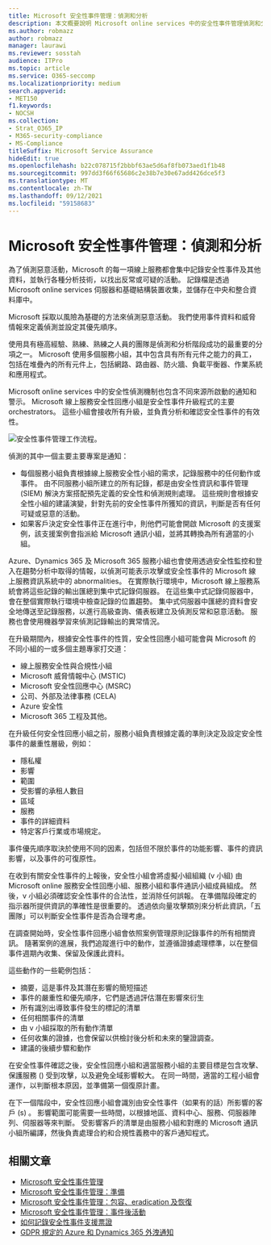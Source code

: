 ```yaml
---
title: Microsoft 安全性事件管理：偵測和分析
description: 本文概要說明 Microsoft online services 中的安全性事件管理偵測和分析處理常式。
ms.author: robmazz
author: robmazz
manager: laurawi
ms.reviewer: sosstah
audience: ITPro
ms.topic: article
ms.service: O365-seccomp
ms.localizationpriority: medium
search.appverid:
- MET150
f1.keywords:
- NOCSH
ms.collection:
- Strat_O365_IP
- M365-security-compliance
- MS-Compliance
titleSuffix: Microsoft Service Assurance
hideEdit: true
ms.openlocfilehash: b22c078715f2bbbf63ae5d6af8fb073aed1f1b48
ms.sourcegitcommit: 997dd3f66f65686c2e38b7e30e67add426dce5f3
ms.translationtype: MT
ms.contentlocale: zh-TW
ms.lasthandoff: 09/12/2021
ms.locfileid: "59158683"
---
```

# <a name="microsoft-security-incident-management-detection-and-analysis"></a>Microsoft 安全性事件管理：偵測和分析

為了偵測惡意活動，Microsoft 的每一項線上服務都會集中記錄安全性事件及其他資料，並執行各種分析技術，以找出反常或可疑的活動。 記錄檔是透過 Microsoft online services 伺服器和基礎結構裝置收集，並儲存在中央和整合資料庫中。

Microsoft 採取以風險為基礎的方法來偵測惡意活動。 我們使用事件資料和威脅情報來定義偵測並設定其優先順序。

使用具有極高經驗、熟練、熟練之人員的團隊是偵測和分析階段成功的最重要的分項之一。 Microsoft 使用多個服務小組，其中包含具有所有元件之能力的員工，包括在堆疊內的所有元件上，包括網路、路由器、防火牆、負載平衡器、作業系統和應用程式。

Microsoft online services 中的安全性偵測機制也包含不同來源所啟動的通知和警示。 Microsoft 線上服務安全性回應小組是安全性事件升級程式的主要 orchestrators。 這些小組會接收所有升級，並負責分析和確認安全性事件的有效性。

![安全性事件管理工作流程。](../media/assurance-sim-workflow.png)

偵測的其中一個主要主要專案是通知：

- 每個服務小組負責根據線上服務安全性小組的需求，記錄服務中的任何動作或事件。 由不同服務小組所建立的所有記錄，都是由安全性資訊和事件管理 (SIEM) 解決方案搭配預先定義的安全性和偵測規則處理。 這些規則會根據安全性小組的建議演變，針對先前的安全性事件所獲知的資訊，判斷是否有任何可疑或惡意的活動。
- 如果客戶決定安全性事件正在進行中，則他們可能會開啟 Microsoft 的支援案例，該支援案例會指派給 Microsoft 通訊小組，並將其轉換為所有適當的小組。

Azure、Dynamics 365 及 Microsoft 365 服務小組也會使用透過安全性監控和登入在趨勢分析中取得的情報，以偵測可能表示攻擊或安全性事件的 Microsoft 線上服務資訊系統中的 abnormalities。 在實際執行環境中，Microsoft 線上服務系統會將這些記錄的輸出匯總到集中式記錄伺服器。 在這些集中式記錄伺服器中，會在整個實際執行環境中檢查記錄的位置趨勢。 集中式伺服器中匯總的資料會安全地傳送至記錄服務，以進行高級查詢、儀表板建立及偵測反常和惡意活動。 服務也會使用機器學習來偵測記錄輸出的異常情況。

在升級期間內，根據安全性事件的性質，安全性回應小組可能會與 Microsoft 的不同小組的一或多個主題專家打交道：

- 線上服務安全性與合規性小組
- Microsoft 威脅情報中心 (MSTIC) 
- Microsoft 安全性回應中心 (MSRC) 
- 公司、外部及法律事務 (CELA) 
- Azure 安全性
- Microsoft 365 工程及其他。

在升級任何安全性回應小組之前，服務小組負責根據定義的準則決定及設定安全性事件的嚴重性層級，例如：

- 隱私權
- 影響
- 範圍
- 受影響的承租人數目
- 區域
- 服務
- 事件的詳細資料
- 特定客戶行業或市場規定。

事件優先順序取決於使用不同的因素，包括但不限於事件的功能影響、事件的資訊影響，以及事件的可復原性。

在收到有關安全性事件的上報後，安全性小組會將虛擬小組組織 (v 小組) 由 Microsoft online 服務安全性回應小組、服務小組和事件通訊小組成員組成。 然後，v 小組必須確認安全性事件的合法性，並消除任何誤報。 在準備階段確定的指示器所提供資訊的準確性是很重要的。 透過依向量攻擊類別來分析此資訊，「五團隊」可以判斷安全性事件是否為合理考慮。

在調查開始時，安全性事件回應小組會依照案例管理原則記錄事件的所有相關資訊。 隨著案例的進展，我們追蹤進行中的動作，並遵循證據處理標準，以在整個事件週期內收集、保留及保護此資料。

這些動作的一些範例包括：

- 摘要，這是事件及其潛在影響的簡短描述
- 事件的嚴重性和優先順序，它們是透過評估潛在影響來衍生
- 所有識別出導致事件發生的標記的清單
- 任何相關事件的清單
- 由 v 小組採取的所有動作清單
- 任何收集的證據，也會保留以供檢討後分析和未來的鑒證調查。
- 建議的後續步驟和動作

在安全性事件確認之後，安全性回應小組和適當服務小組的主要目標是包含攻擊、保護服務 () 受到攻擊，以及避免全域影響較大。 在同一時間，適當的工程小組會運作，以判斷根本原因，並準備第一個復原計畫。

在下一個階段中，安全性回應小組會識別由安全性事件（如果有的話）所影響的客戶 (s) 。 影響範圍可能需要一些時間，以根據地區、資料中心、服務、伺服器陣列、伺服器等來判斷。 受影響客戶的清單是由服務小組和對應的 Microsoft 通訊小組所編譯，然後負責處理合約和合規性義務中的客戶通知程式。

## <a name="related-articles"></a>相關文章

- [Microsoft 安全性事件管理](assurance-security-incident-management.md)
- [Microsoft 安全性事件管理：準備](assurance-sim-preparation.md)
- [Microsoft 安全性事件管理：包容、eradication 及恢復](assurance-sim-containment-eradication-recovery.md)
- [Microsoft 安全性事件管理：事件後活動](assurance-sim-post-incident-activity.md)
- [如何記錄安全性事件支援票證](/azure/security/fundamentals/event-support-ticket)
- [GDPR 規定的 Azure 和 Dynamics 365 外洩通知](/compliance/regulatory/gdpr-breach-azure-dynamics)
